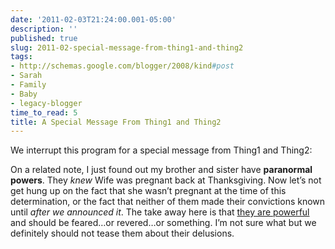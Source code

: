 ```yaml
---
date: '2011-02-03T21:24:00.001-05:00'
description: ''
published: true
slug: 2011-02-special-message-from-thing1-and-thing2
tags:
- http://schemas.google.com/blogger/2008/kind#post
- Sarah
- Family
- Baby
- legacy-blogger
time_to_read: 5
title: A Special Message From Thing1 and Thing2
---
```



We interrupt this program for a special message from Thing1 and Thing2:  


On a related note, I just found out my brother and sister have <strong>paranormal powers</strong>. They *knew* Wife was pregnant back at Thanksgiving. Now let’s not get hung up on the fact that she wasn’t pregnant at the time of this determination, or the fact that neither of them made their convictions known until *after we announced it*. The take away here is that <a href="http://bit.ly/POOOWWEEERR" target="_blank">they are powerful</a> and should be feared…or revered…or something. I’m not sure what but we definitely should not tease them about their delusions.